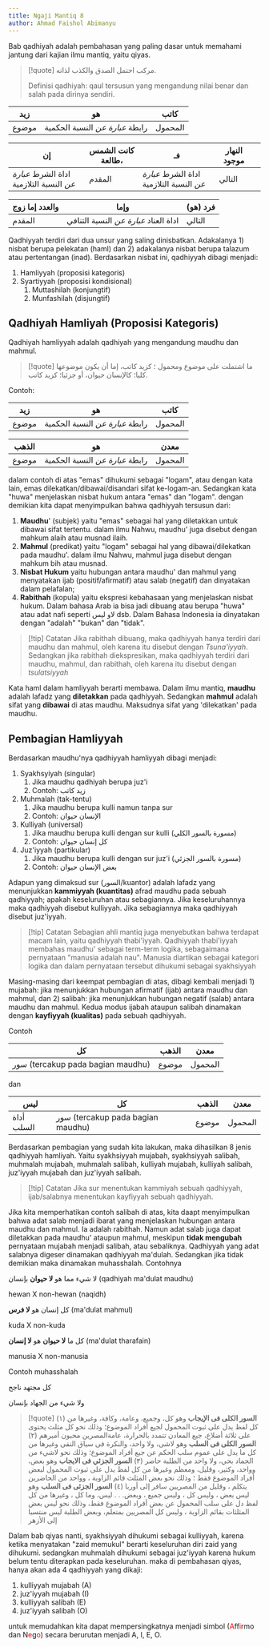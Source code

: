 ```yaml
---
title: Ngaji Mantiq 8
author: Ahmad Faishol Abimanyu
---
```

Bab qadhiyah adalah pembahasan yang paling dasar untuk memahami jantung dari kajian  ilmu mantiq, yaitu qiyas. 

> [!quote]
> مركب احتمل الصدق والكذب لذاته. 
> 
> Definisi qadhiyah: qaul tersusun yang mengandung nilai benar dan salah pada dirinya sendiri.



| **زيد** | **هو**                          | **كاتب** |
| ------- | ------------------------------- | -------- |
| موضوع   | رابطة *عبارة عن* النسبة الحكمية | المحمول  |

| **إن**                                 | **كانت الشمس طالعة،** | **فـ**                                 | **النهار موجود** |     |
| -------------------------------------- | --------------------- | -------------------------------------- | ---------------- | --- |
| اداة الشرط *عبارة عن* النسبة التلازمية | المقدم                | اداة الشرط *عبارة عن* النسبة التلازمية | التالي           |     |


| **والعدد إما زوج** | **وإما  <br>**                        | **(هو) فرد** |
| ------------------ | ------------------------------------- | ------------ |
| المقدم             | اداة العناد *عبارة عن* النسبة التنافي | التالي       |

Qadhiyyah terdiri dari dua unsur yang saling dinisbatkan. Adakalanya 1) nisbat berupa pelekatan (haml) dan 2) adakalanya nisbat berupa talazum atau pertentangan (inad). Berdasarkan nisbat ini, qadhiyyah dibagi menjadi:

1) Hamliyyah (proposisi kategoris)
2) Syartiyyah (proposisi kondisional)
	1) Muttashilah (konjungtif)
	2) Munfashilah (disjungtif)

## Qadhiyah Hamliyah (Proposisi Kategoris)

Qadhiyah hamliyyah adalah qadhiyah yang mengandung maudhu dan mahmul.

> [!quote]
> ما اشتملت على موضوع ومحمول ؛ كزيد كاتب، إما أن يكون موضوعها كليا؛ كالإنسان حيوان، أو جزئيا؛ كزيد كاتب.
> 

Contoh:

| **زيد** | **هو**                          | **كاتب** |
| ------- | ------------------------------- | -------- |
| موضوع   | رابطة *عبارة عن* النسبة الحكمية | المحمول  |

| **الذهب** | **هو**                          | **معدن** |
| --------- | ------------------------------- | -------- |
| موضوع     | رابطة *عبارة عن* النسبة الحكمية | المحمول  |

dalam contoh di atas "emas" dihukumi sebagai "logam", atau dengan kata lain, emas dilekatkan/dibawai/disandari sifat ke-logam-an. Sedangkan kata "huwa" menjelaskan nisbat hukum antara "emas" dan "logam". dengan demikian kita dapat menyimpulkan bahwa qadhiyyah tersusun dari:

1. **Maudhu**' (subjek) yaitu "emas" sebagai hal yang diletakkan untuk dibawai sifat tertentu. dalam ilmu Nahwu, maudhu' juga disebut dengan mahkum alaih atau musnad ilaih.
2. **Mahmul** (predikat) yaitu "logam" sebagai hal yang dibawai/dilekatkan pada maudhu'. dalam ilmu Nahwu, mahmul juga disebut dengan mahkum bih atau musnad.
3. **Nisbat Hukum** yaitu hubungan antara maudhu' dan mahmul yang menyatakan ijab (positif/afirmatif) atau salab (negatif) dan dinyatakan dalam pelafalan;
4. **Rabithah** (kopula) yaitu ekspresi kebahasaan yang menjelaskan nisbat hukum. Dalam bahasa Arab ia bisa jadi dibuang atau berupa "huwa" atau adat nafi seperti لاو ليس dsb. Dalam Bahasa Indonesia ia dinyatakan dengan "adalah" "bukan" dan "tidak".

> [!tip] Catatan
> Jika rabithah dibuang, maka qadhiyyah hanya terdiri dari maudhu dan mahmul, oleh karena itu disebut dengan *Tsuna'iyyah*. Sedangkan jika rabithah diekspresikan, maka qadhiyyah terdiri dari maudhu, mahmul, dan rabithah, oleh karena itu disebut dengan *tsulatsiyyah*

Kata haml dalam hamliyyah berarti membawa. Dalam ilmu mantiq, **maudhu** adalah lafadz yang **diletakkan** pada qadhiyyah. Sedangkan **mahmul** adalah sifat yang **dibawai** di atas maudhu. Maksudnya sifat yang 'dilekatkan' pada maudhu.

## Pembagian Hamliyyah
Berdasarkan maudhu'nya qadhiyyah hamliyyah dibagi menjadi:

1. Syakhsyiyah (singular)
	1. Jika maudhu qadhiyah berupa juz'i
	2. Contoh: زيد كاتب
2. Muhmalah (tak-tentu)
	1. Jika maudhu berupa kulli namun tanpa sur
	2. Contoh: الإنسان حيوان 
3. Kulliyah (universal)
	1. Jika maudhu berupa kulli dengan sur kulli (مسورة بالسور الكلي)
	2. Contoh: كل إنسان حيوان
4. Juz'iyyah (partikular)
	1. Jika maudhu berupa kulli dengan sur juz'i (مسورة بالسور الجزئي)
	2. Contoh: بعض الإنسان حيوان

Adapun yang dimaksud sur (السور/kuantor) adalah lafadz yang menunjukkan **kammiyyah (kuantitas)** afrad maudhu pada sebuah qadhiyyah; apakah keseluruhan atau sebagiannya. Jika keseluruhannya maka qadhiyyah disebut kulliyyah. Jika sebagiannya maka qadhiyyah disebut juz'iyyah.

> [!tip] Catatan
> Sebagian ahli mantiq juga menyebutkan bahwa terdapat macam lain, yaitu qadhiyyah thabi'iyyah. Qadhiyyah thabi'iyyah membahas maudhu' sebagai term-term logika, sebagaimana pernyataan "manusia adalah nau". Manusia diartikan sebagai kategori logika dan dalam pernyataan tersebut dihukumi sebagai syakhsiyyah

Masing-masing dari keempat pembagian di atas, dibagi kembali menjadi 1) mujabah: jika menunjukkan hubungan afirmatif (ijab) antara maudhu dan mahmul, dan 2) salibah: jika menunjukkan hubungan negatif (salab) antara maudhu dan mahmul. Kedua modus ijabah ataupun salibah dinamakan dengan **kayfiyyah (kualitas)** pada sebuah qadhiyyah.

Contoh

| كل                                | **الذهب** | **معدن** |
| --------------------------------- | --------- | -------- |
| سور (tercakup pada bagian maudhu) | موضوع     | المحمول  |
dan

| ليس        | كل                                | **الذهب** | **معدن** |
| ---------- | --------------------------------- | --------- | -------- |
| أداة السلب | سور (tercakup pada bagian maudhu) | موضوع     | المحمول  |


Berdasarkan pembagian yang sudah kita lakukan, maka dihasilkan 8 jenis qadhiyyah hamliyah. Yaitu syakhsiyyah mujabah, syakhsiyyah salibah, muhmalah mujabah, muhmalah salibah, kulliyah mujabah, kulliyah salibah, juz'iyyah mujabah dan juz'iyyah salibah.


> [!tip] Catatan
> Jika sur menentukan kammiyah sebuah qadhiyyah, ijab/salabnya menentukan kayfiyyah sebuah qadhiyyah.

Jika kita memperhatikan contoh salibah di atas, kita daapt menyimpulkan bahwa adat salab menjadi ibarat yang menjelaskan hubungan antara maudhu dan mahmul. Ia adalah rabithah. Namun adat salab juga dapat diletakkan pada maudhu' ataupun mahmul, meskipun **tidak mengubah** pernyataan  mujabah  menjadi salibah, atau sebaliknya. Qadhiyyah yang adat salabnya digeser dinamakan qadhiyyah ma'dulah. Sedangkan jika tidak demikian maka dinamakan muhasshalah. Contohnya 

لا شيء مما هو **لا حيوان** بإنسان (qadhiyah ma'dulat maudhu)

hewan X non-hewan (naqidh)

كل إنسان هو **لا فرس** (ma'dulat mahmul)

kuda X non-kuda

كل ما **لا حيوان** هو **لا إنسان** (ma'dulat tharafain)

manusia X non-manusia

Contoh muhasshalah

كل مجتهد ناجح

ولا شيء من الجهاد بإنسان

> [!quote]
> (١) **السور الكلى فى الإيجاب** وهو كل، وجميع، وعامة، وكافة، وغيرها من كل لفظ يدل على ثبوت المحمول لجيع أفراد الموضوع؛ وذلك نحو كل مثلث يحتوى على ثلاثة أضلاع، جيع المعادن تتمدد بالحرارة، عامةالمصرين محبون أميرهم 
> (٢) **السور الكلى فى السلب** وهو لاشى، ولا واحد، والنكرة فى سياق النفى وغيرها من كل ما يدل على عموم سلب الحكم عن جيع أفراد الموضوع؛ وذلك نحو لاشيء من الجماد بحي، ولا واحد من الطلبة حاضر 
> (٣) **السور الجزئي فى الايجاب** وهو بعض، وواحد، وكثير، وقليل، ومعظم وغيرها من كل لفظ يدل على ثبوت المحمول لبعض أفراد الموضوع فقط ؛ وذلك نحو بعض المثلث قائم الزاوية ، وواحد من الحاضرين يتكلم ، وقليل من المصريين سافر إلى أوربا
> (٤) **السور الجزئى فى السلب** وهو ليس بعض ، وليس كل ، وليس جميع ، وبعض. . . ليس، وما كل ، وغيرها من كل لفظ دل على سلب المحمول عن بعض أفراد الموضوع فقط، وذلك نحو ليس بعض المثلثات بقائم الزاوية ، وليس كل المصريين بمتعلم، وبعض الطلبة ليس منتسبا إلى الأزهر

Dalam bab qiyas nanti, syakhsiyyah dihukumi sebagai kulliyyah, karena ketika menyatakan "zaid memukul" berarti keseluruhan diri zaid yang dihukumi. sedangkan muhmalah dihukumi sebagai juz'iyyah karena hukum belum tentu diterapkan pada keseluruhan. maka di pembahasan qiyas, hanya akan ada 4 qadhiyyah yang dikaji:

1. kulliyyah mujabah (A)
2. juz'iyyah mujabah (I)
3. kulliyyah salibah (E)
4. juz'iyyah salibah (O)

untuk memudahkan kita dapat mempersingkatnya menjadi simbol (<font color="#ff0000">A</font>ff<font color="#ff0000">i</font>rmo dan N<font color="#ff0000">e</font>g<font color="#ff0000">o</font>) secara berurutan menjadi A, I, E, O.